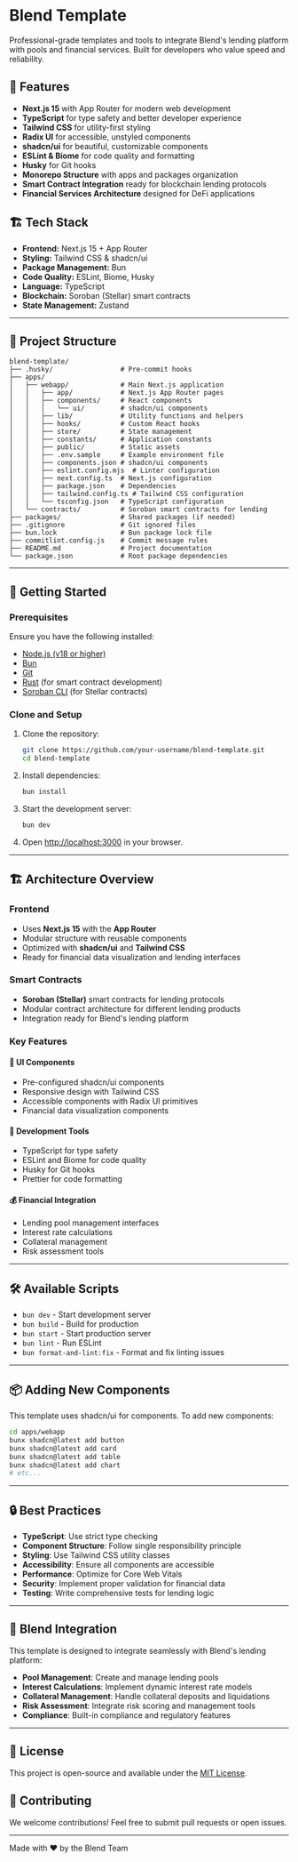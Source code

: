# Blend Template

Professional-grade templates and tools to integrate Blend's lending platform with pools and financial services. Built for developers who value speed and reliability.

## 🚀 Features

- **Next.js 15** with App Router for modern web development
- **TypeScript** for type safety and better developer experience
- **Tailwind CSS** for utility-first styling
- **Radix UI** for accessible, unstyled components
- **shadcn/ui** for beautiful, customizable components
- **ESLint & Biome** for code quality and formatting
- **Husky** for Git hooks
- **Monorepo Structure** with apps and packages organization
- **Smart Contract Integration** ready for blockchain lending protocols
- **Financial Services Architecture** designed for DeFi applications

## 🏗 Tech Stack

- **Frontend:** Next.js 15 + App Router
- **Styling:** Tailwind CSS & shadcn/ui
- **Package Management:** Bun
- **Code Quality:** ESLint, Biome, Husky
- **Language:** TypeScript
- **Blockchain:** Soroban (Stellar) smart contracts
- **State Management:** Zustand

---

## 📂 Project Structure

```
blend-template/
├── .husky/                 # Pre-commit hooks
├── apps/
│   ├── webapp/             # Main Next.js application
│   │   ├── app/            # Next.js App Router pages
│   │   ├── components/     # React components
│   │   │   └── ui/         # shadcn/ui components
│   │   ├── lib/            # Utility functions and helpers
│   │   ├── hooks/          # Custom React hooks
│   │   ├── store/          # State management
│   │   ├── constants/      # Application constants
│   │   ├── public/         # Static assets
│   │   ├── .env.sample     # Example environment file
│   │   ├── components.json # shadcn/ui components
│   │   ├── eslint.config.mjs  # Linter configuration
│   │   ├── next.config.ts  # Next.js configuration
│   │   ├── package.json    # Dependencies
│   │   ├── tailwind.config.ts # Tailwind CSS configuration
│   │   └── tsconfig.json   # TypeScript configuration
│   └── contracts/          # Soroban smart contracts for lending
├── packages/               # Shared packages (if needed)
├── .gitignore              # Git ignored files
├── bun.lock                # Bun package lock file
├── commitlint.config.js    # Commit message rules
├── README.md               # Project documentation
└── package.json            # Root package dependencies
```

---

## 🏃 Getting Started

### Prerequisites

Ensure you have the following installed:

- [Node.js (v18 or higher)](https://nodejs.org/)
- [Bun](https://bun.sh/)
- [Git](https://git-scm.com/)
- [Rust](https://rustup.rs/) (for smart contract development)
- [Soroban CLI](https://soroban.stellar.org/docs/getting-started/setup) (for Stellar contracts)

### Clone and Setup

1. Clone the repository:

   ```bash
   git clone https://github.com/your-username/blend-template.git
   cd blend-template
   ```

2. Install dependencies:

   ```bash
   bun install
   ```

3. Start the development server:

   ```bash
   bun dev
   ```

4. Open [http://localhost:3000](http://localhost:3000) in your browser.

---

## 🏗 Architecture Overview

### Frontend

- Uses **Next.js 15** with the **App Router**
- Modular structure with reusable components
- Optimized with **shadcn/ui** and **Tailwind CSS**
- Ready for financial data visualization and lending interfaces

### Smart Contracts

- **Soroban (Stellar)** smart contracts for lending protocols
- Modular contract architecture for different lending products
- Integration ready for Blend's lending platform

### Key Features

#### 🎨 UI Components

- Pre-configured shadcn/ui components
- Responsive design with Tailwind CSS
- Accessible components with Radix UI primitives
- Financial data visualization components

#### 🔧 Development Tools

- TypeScript for type safety
- ESLint and Biome for code quality
- Husky for Git hooks
- Prettier for code formatting

#### 💰 Financial Integration

- Lending pool management interfaces
- Interest rate calculations
- Collateral management
- Risk assessment tools

---

## 🛠 Available Scripts

- `bun dev` - Start development server
- `bun build` - Build for production
- `bun start` - Start production server
- `bun lint` - Run ESLint
- `bun format-and-lint:fix` - Format and fix linting issues

---

## 📦 Adding New Components

This template uses shadcn/ui for components. To add new components:

```bash
cd apps/webapp
bunx shadcn@latest add button
bunx shadcn@latest add card
bunx shadcn@latest add table
bunx shadcn@latest add chart
# etc...
```

---

## 🔒 Best Practices

- **TypeScript**: Use strict type checking
- **Component Structure**: Follow single responsibility principle
- **Styling**: Use Tailwind CSS utility classes
- **Accessibility**: Ensure all components are accessible
- **Performance**: Optimize for Core Web Vitals
- **Security**: Implement proper validation for financial data
- **Testing**: Write comprehensive tests for lending logic

---

## 🚀 Blend Integration

This template is designed to integrate seamlessly with Blend's lending platform:

- **Pool Management**: Create and manage lending pools
- **Interest Calculations**: Implement dynamic interest rate models
- **Collateral Management**: Handle collateral deposits and liquidations
- **Risk Assessment**: Integrate risk scoring and management tools
- **Compliance**: Built-in compliance and regulatory features

---

## 📜 License

This project is open-source and available under the [MIT License](LICENSE).

## 🚀 Contributing

We welcome contributions! Feel free to submit pull requests or open issues.

---

Made with ❤️ by the Blend Team

